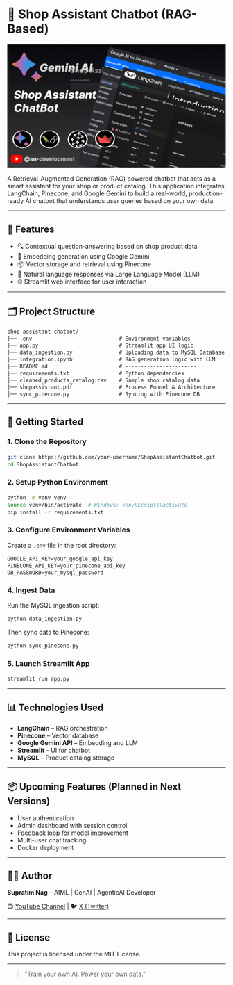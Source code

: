 # 🛒 Shop Assistant Chatbot (RAG-Based)

![RAG Chatbot Architecture](shopAssistant.png)

A Retrieval-Augmented Generation (RAG) powered chatbot that acts as a smart assistant for your shop or product catalog. This application integrates LangChain, Pinecone, and Google Gemini to build a real-world, production-ready AI chatbot that understands user queries based on your own data.

---

## 📌 Features

- 🔍 Contextual question-answering based on shop product data
- 🧠 Embedding generation using Google Gemini
- 📦 Vector storage and retrieval using Pinecone
- 💬 Natural language responses via Large Language Model (LLM)
- 🌐 Streamlit web interface for user interaction

---

## 🗂 Project Structure

```
shop-assistant-chatbot/
|── .env                            # Environment variables
|── app.py                          # Streamlit app UI logic
│── data_ingestion.py               # Uploading data to MySQL Database
│── integration.ipynb               # RAG generation logic with LLM
│── README.md                       # -----------------------
│── requirements.txt                # Python dependencies
│── cleaned_products_catalog.csv    # Sample shop catalog data
|── shopassistant.pdf               # Process Funnel & Architecture
│── sync_pinecone.py                # Syncing with Pinecone DB

```

---

## 🚀 Getting Started

### 1. Clone the Repository

```bash
git clone https://github.com/your-username/ShopAssistantChatbot.git
cd ShopAssistantChatbot
```

### 2. Setup Python Environment

```bash
python -m venv venv
source venv/bin/activate  # Windows: venv\Scripts\activate
pip install -r requirements.txt
```

### 3. Configure Environment Variables

Create a `.env` file in the root directory:

```env
GOOGLE_API_KEY=your_google_api_key
PINECONE_API_KEY=your_pinecone_api_key
DB_PASSWORD=your_mysql_password
```

### 4. Ingest Data

Run the MySQL ingestion script:

```bash
python data_ingestion.py
```

Then sync data to Pinecone:

```bash
python sync_pinecone.py
```

### 5. Launch Streamlit App

```bash
streamlit run app.py
```

---

## 📊 Technologies Used

- **LangChain** – RAG orchestration
- **Pinecone** – Vector database
- **Google Gemini API** – Embedding and LLM
- **Streamlit** – UI for chatbot
- **MySQL** – Product catalog storage

---

## 📦 Upcoming Features (Planned in Next Versions)

- User authentication
- Admin dashboard with session control
- Feedback loop for model improvement
- Multi-user chat tracking
- Docker deployment

---

## 🧑‍💻 Author

**Supratim Nag** – AIML | GenAI | AgenticAI Developer

📺 [YouTube Channel](https://youtube.com/@sn-develpoment) | 🐦 [X (Twitter)](https://twitter.com/snsupratim)

---

## 📄 License

This project is licensed under the MIT License.

---

> "Train your own AI. Power your own data."

